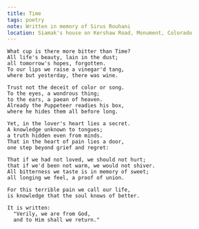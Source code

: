 ```yaml
---
title: Time
tags: poetry
note: Written in memory of Sirus Rouhani
location: Siamak's house on Kershaw Road, Monument, Colorado
---
```


    What cup is there more bitter than Time?
    All life's beauty, lain in the dust;
    all tomorrow's hopes, forgotten.
    To our lips we raise a vinegar'd tang,
    where but yesterday, there was wine.

    Trust not the deceit of color or song.
    To the eyes, a wondrous thing;
    to the ears, a paean of heaven.
    Already the Puppeteer readies his box,
    where he hides them all before long.

    Yet, in the lover's heart lies a secret.
    A knowledge unknown to tongues;
    a truth hidden even from minds.
    That in the heart of pain lies a door,
    one step beyond grief and regret:

    That if we had not loved, we should not hurt;
    that if we'd been not warm, we would not shiver.
    All bitterness we taste is in memory of sweet;
    all longing we feel, a proof of union.

    For this terrible pain we call our life,
    is knowledge that the soul knows of better.

    It is written:
      "Verily, we are from God,
      and to Him shall we return."
